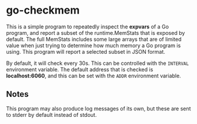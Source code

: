 # go-checkmem

This is a simple program to repeatedly inspect the **expvars** of a Go program,
and report a subset of the runtime.MemStats that is exposed by default. The
full MemStats includes some large arrays that are of limited value when just
trying to determine how much memory a Go program is using. This program will
report a selected subset in JSON format.

By default, it will check every 30s. This can be controlled with the `INTERVAL`
environment variable. The default address that is checked is **localhost:6060**,
and this can be set with the `ADDR` environment variable.

## Notes

This program may also produce log messages of its own, but these are sent to
stderr by default instead of stdout.

